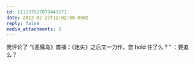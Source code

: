 ```yaml
---
id: 111137527879443271
date: 2012-02-27T12:02:00.000Z
reply: false
media_attachments: 0
---
```


我评论了 “《恶魔岛》首播：《迷失》之后又一力作，您 hold 住了么？” ：要追么？ ​​​​

